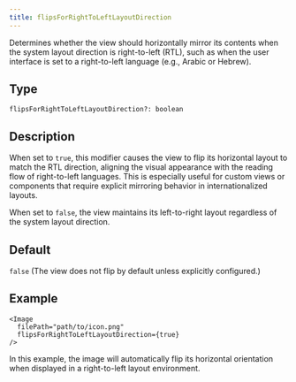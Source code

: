 ```yaml
---
title: flipsForRightToLeftLayoutDirection
---
```

Determines whether the view should horizontally mirror its contents when the system layout direction is right-to-left (RTL), such as when the user interface is set to a right-to-left language (e.g., Arabic or Hebrew).

## Type

`flipsForRightToLeftLayoutDirection?: boolean`

## Description

When set to `true`, this modifier causes the view to flip its horizontal layout to match the RTL direction, aligning the visual appearance with the reading flow of right-to-left languages. This is especially useful for custom views or components that require explicit mirroring behavior in internationalized layouts.

When set to `false`, the view maintains its left-to-right layout regardless of the system layout direction.

## Default

`false` (The view does not flip by default unless explicitly configured.)

## Example

```tsx
<Image
  filePath="path/to/icon.png"
  flipsForRightToLeftLayoutDirection={true}
/>
```

In this example, the image will automatically flip its horizontal orientation when displayed in a right-to-left layout environment.
